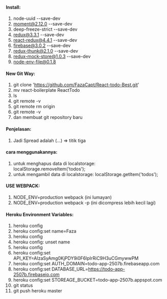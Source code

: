 #### Install:
1. node-uuid --save-dev
2. moment@2.12.0 --save-dev
3. deep-freeze-strict --save-dev
4. redux@3.3.1 --save-dev
5. react-redux@4.4.1 --save-dev
6. firebase@3.0.2 --save-dev
7. redux-thunk@2.1.0 --save-dev
8. redux-mock-store@1.0.3 --save-dev
9. node-env-file@0.1.8

#### New Git Way:

1. git clone 'https://github.com/FazaCapt/React-todo-Best.git'
2. mv react-boilerplate ReactTodo
3. ls
4. git remote -v
5. git remote rm origin
6. git remote -v
7. dan membuat git repository baru

#### Penjelasan:
1. Jadi Spread adalah (...) => titik tiga

#### cara menggunakannya:

1. untuk menghapus data di localstorage: localStorage.removeItem('todos');
2. untuk mengambil data di localstorage: localStorage.getItem('todos');

#### USE WEBPACK:
1. NODE_ENV=production webpack (ini lumayan)
2. NODE_ENV=production webpack -p (ini dicompress lebih kecil lagi)

#### Heroku Environment Variables:
1. heroku config
2. heroku config:set name=Faza
3. heroku config
4. heroku config: unset name
5. heroku config
6. heroku config:set API_KEY=AIzaSyAmg0KjPDY9i0F6lpIrRiC9H3uCGmywwPM
7. heroku config:set AUTH_DOMAIN=todo-app-2507b.firebaseapp.com
8. heroku config:set DATABASE_URL=https://todo-app-2507b.firebaseio.com
9. heroku config:set STOREAGE_BUCKET=todo-app-2507b.appspot.com
10. git status
11. git push heroku master
